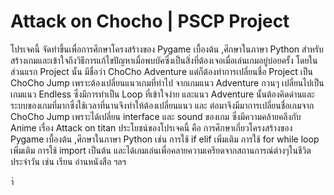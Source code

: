 # Attack on Chocho | PSCP Project
  โปรเจคนี้ จัดทำขึ้นเพื่อการศึกษาโครงสร้างของ Pygame เบื้องต้น ,ศึกษาในภาษา Python สำหรับสร้างเกมและเข้าใจถึงวิธีการแก้ไขปัญหาเมื่อพบบัคซึ่งเป็นสิ่งที่ต้องเจอเมื่อเล่นเกมอยู่บ่อยครั้ง 
  โดยในส่วนแรก Project นั้น มีชื่อว่า ChoCho Adventure แต่ก็ต้องทำการเปลี่ยนชื่อ Project เป็น ChoCho Jump เพราะต้องเปลี่ยนแนวเกมที่ทำไป จากเกมแนว Adventure กวนๆ เปลี่ยนไปเป็นเกมแนว Endless ซึ่งมีการทำเป็น Loop ที่เข้าใจง่าย และแนว Adventure นั้นต้องคิดด่านและระบบของเกมที่มากซึ่งใช้เวลาที่นานจึงทำให้ต้องเปลี่ยนแนว และ ต่อมาจึงมีมาการเปลี่ยนชื่อเกมจาก ChoCho Jump เพราะได้เปลี่ยน interface และ sound ของเกม ซึ่งมีความคล้ายคลึงกับ Anime เรื่อง Attack on titan 
  ประโยชน์ของโปรเจคนี้ คือ การศึกษาเกี่ยวโครงสร้างของ Pygame เบื้องต้น ,ศึกษาในภาษา Python เช่น การใช้  if elif เพิ่มเติม การใช้ for while loop เพิ่มเติม การใช้ import เป็นต้น
  และได้เกมเล่นเพื่อคลายความเครียดจากสถานการณ์ต่างๆในชีวิตประจำวัน เช่น เรียน อ่านหนังสือ  ฯลฯ 
 

า่
